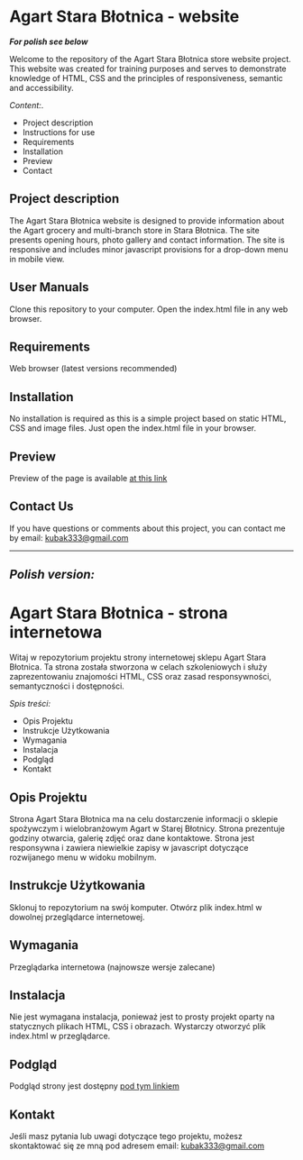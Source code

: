 # Agart Stara Błotnica - website
***For polish see below***

Welcome to the repository of the Agart Stara Błotnica store website project. This website was created for training purposes and serves to demonstrate knowledge of HTML, CSS and the principles of responsiveness, semantic and accessibility. 

*Content:*.
- Project description
- Instructions for use
- Requirements
- Installation
- Preview
- Contact

## Project description
The Agart Stara Błotnica website is designed to provide information about the Agart grocery and multi-branch store in Stara Błotnica. The site presents opening hours, photo gallery and contact information. The site is responsive and includes minor javascript provisions for a drop-down menu in mobile view. 

## User Manuals
Clone this repository to your computer.
Open the index.html file in any web browser.

## Requirements
Web browser (latest versions recommended)

## Installation
No installation is required as this is a simple project based on static HTML, CSS and image files. Just open the index.html file in your browser.

## Preview
Preview of the page is available [at this link](kubak333.github.io/agart-landing-page)

## Contact Us
If you have questions or comments about this project, you can contact me by email: kubak333@gmail.com

----
*Polish version:* 
----

# Agart Stara Błotnica - strona internetowa

Witaj w repozytorium projektu strony internetowej sklepu Agart Stara Błotnica. Ta strona została stworzona w celach szkoleniowych i służy zaprezentowaniu znajomości HTML, CSS oraz zasad responsywności, semantyczności i dostępności. 

*Spis treści:*
- Opis Projektu
- Instrukcje Użytkowania
- Wymagania
- Instalacja
- Podgląd
- Kontakt

## Opis Projektu
Strona Agart Stara Błotnica ma na celu dostarczenie informacji o sklepie spożywczym i wielobranżowym Agart w Starej Błotnicy. Strona prezentuje godziny otwarcia, galerię zdjęć oraz dane kontaktowe. Strona jest responsywna i zawiera niewielkie zapisy w javascript dotyczące rozwijanego menu w widoku mobilnym. 

## Instrukcje Użytkowania
Sklonuj to repozytorium na swój komputer.
Otwórz plik index.html w dowolnej przeglądarce internetowej.

## Wymagania
Przeglądarka internetowa (najnowsze wersje zalecane)

## Instalacja
Nie jest wymagana instalacja, ponieważ jest to prosty projekt oparty na statycznych plikach HTML, CSS i obrazach. Wystarczy otworzyć plik index.html w przeglądarce.

## Podgląd
Podgląd strony jest dostępny [pod tym linkiem](kubak333.github.io/agart-landing-page)

## Kontakt
Jeśli masz pytania lub uwagi dotyczące tego projektu, możesz skontaktować się ze mną pod adresem email: kubak333@gmail.com
